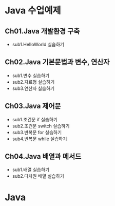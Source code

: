 # Java 수업예제

## Ch01.Java 개발환경 구축
 - sub1.HelloWorld 실습하기
 
## Ch02.Java 기본문법과 변수, 연산자
 - sub1.변수 실습하기
 - sub2.자료형 실습하기
 - sub3.연산자 실습하기

## Ch03.Java 제어문
 - sub1.조건문 if 실습하기
 - sub2.조건문 switch 실습하기
 - sub3.반복문 for 실습하기
 - sub4.반복문 while 실습하기
## Ch04.Java 배열과 메서드
 - sub1.배열 실습하기
 - sub2.다차원 배열 실습하기
# Java
